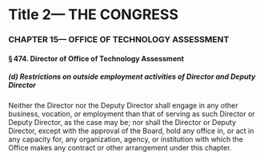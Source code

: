 
# Title 2— THE CONGRESS
### CHAPTER 15— OFFICE OF TECHNOLOGY ASSESSMENT
#### § 474. Director of Office of Technology Assessment
##### (d) Restrictions on outside employment activities of Director and Deputy Director

Neither the Director nor the Deputy Director shall engage in any other business, vocation, or employment than that of serving as such Director or Deputy Director, as the case may be; nor shall the Director or Deputy Director, except with the approval of the Board, hold any office in, or act in any capacity for, any organization, agency, or institution with which the Office makes any contract or other arrangement under this chapter.
